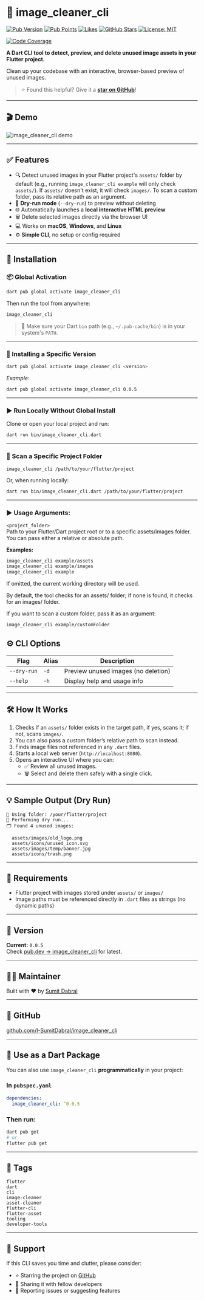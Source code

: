 
# 🧼 image_cleaner_cli

[![Pub Version](https://img.shields.io/pub/v/image_cleaner_cli.svg)](https://pub.dev/packages/image_cleaner_cli)
[![Pub Points](https://img.shields.io/pub/points/image_cleaner_cli.svg)](https://pub.dev/packages/image_cleaner_cli/score)
[![Likes](https://img.shields.io/pub/likes/image_cleaner_cli.svg)](https://pub.dev/packages/image_cleaner_cli)
[![GitHub Stars](https://img.shields.io/github/stars/I-SumitDabral/image_cleaner_cli.svg?style=social&label=Star)](https://github.com/I-SumitDabral/image_cleaner_cli)
[![License: MIT](https://img.shields.io/badge/license-MIT-blue.svg)](https://github.com/I-SumitDabral/image_cleaner_cli/blob/main/LICENSE)

<!-- Optional Badges -->
[![Code Coverage](https://codecov.io/gh/I-SumitDabral/image_cleaner_cli/branch/main/graph/badge.svg)](https://codecov.io/gh/I-SumitDabral/image_cleaner_cli)

**A Dart CLI tool to detect, preview, and delete unused image assets in your Flutter project.**

Clean up your codebase with an interactive, browser-based preview of unused images.

> ⭐ Found this helpful? Give it a **[star on GitHub](https://github.com/I-SumitDabral/image_cleaner_cli)**!

---

## 🎬 Demo

![image_cleaner_cli demo](https://raw.githubusercontent.com/I-SumitDabral/image_cleaner_cli/main/doc-assets/image_cleaner_cli_demo.gif)

---

## ✅ Features

- 🔍 Detect unused images in your Flutter project's `assets/` folder by default (e.g., running `image_cleaner_cli example` will only check `assets/`). If `assets/` doesn't exist, it will check `images/`. To scan a custom folder, pass its relative path as an argument.
- 🧪 **Dry-run mode** (`--dry-run`) to preview without deleting  
- 🌐 Automatically launches a **local interactive HTML preview**  
- 🗑️ Delete selected images directly via the browser UI  
- 💻 Works on **macOS**, **Windows**, and **Linux**  
- ⚙️ **Simple CLI**, no setup or config required

---

## 🚀 Installation

### 📦 Global Activation

```bash
dart pub global activate image_cleaner_cli
```

Then run the tool from anywhere:

```bash
image_cleaner_cli
```

> 🔁 Make sure your Dart `bin` path (e.g., `~/.pub-cache/bin`) is in your system's `PATH`.

---

### 📌 Installing a Specific Version

```bash
dart pub global activate image_cleaner_cli <version>
```

_Example:_

```bash
dart pub global activate image_cleaner_cli 0.0.5
```

---

### ▶️ Run Locally Without Global Install

Clone or open your local project and run:

```bash
dart run bin/image_cleaner_cli.dart
```

---

### 📂 Scan a Specific Project Folder

```bash
image_cleaner_cli /path/to/your/flutter/project
```

Or, when running locally:

```bash
dart run bin/image_cleaner_cli.dart /path/to/your/flutter/project
```

---
### ▶️ Usage Arguments:

`<project_folder>`  
Path to your Flutter/Dart project root or to a specific assets/images folder. You can pass either a relative or absolute path.

**Examples:**

```bash
image_cleaner_cli example/assets
image_cleaner_cli example/images
image_cleaner_cli example
```

If omitted, the current working directory will be used.

By default, the tool checks for an assets/ folder; if none is found, it checks for an images/ folder.

If you want to scan a custom folder, pass it as an argument:

```bash
image_cleaner_cli example/customFolder
```
## ⚙️ CLI Options

| Flag          | Alias | Description                                |
|---------------|-------|--------------------------------------------|
| `--dry-run`   | `-d`  | Preview unused images (no deletion)        |
| `--help`      | `-h`  | Display help and usage info                |

---

## 🛠 How It Works

1. Checks if an `assets/` folder exists in the target path, if yes, scans it; if not, scans `images/`.
2. You can also pass a custom folder’s relative path to scan instead.
3. Finds image files not referenced in any `.dart` files.
4. Starts a local web server (`http://localhost:8080`).
5. Opens an interactive UI where you can:
   - ✅ Review all unused images.
   - 🗑️ Select and delete them safely with a single click.

---

## 💡 Sample Output (Dry Run)

```
📂 Using folder: /your/flutter/project
🧪 Performing dry run...
🗂️ Found 4 unused images:

  assets/images/old_logo.png
  assets/icons/unused_icon.svg
  assets/images/temp/banner.jpg
  assets/icons/trash.png
```

---

## 📁 Requirements

- Flutter project with images stored under `assets/` or `images/`
- Image paths must be referenced directly in `.dart` files as strings (no dynamic paths)

---

## 📌 Version

**Current:** `0.0.5`  
Check [pub.dev → image_cleaner_cli](https://pub.dev/packages/image_cleaner_cli) for latest.

---

## 👨‍💻 Maintainer

Built with ❤️ by [Sumit Dabral](https://github.com/I-SumitDabral)

---

## 🔗 GitHub

[github.com/I-SumitDabral/image_cleaner_cli](https://github.com/I-SumitDabral/image_cleaner_cli)

---

## 🧰 Use as a Dart Package

You can also use `image_cleaner_cli` **programmatically** in your project:

### In `pubspec.yaml`

```yaml
dependencies:
  image_cleaner_cli: ^0.0.5
```

### Then run:

```bash
dart pub get
# or
flutter pub get
```

---

## 🔖 Tags

```
flutter
dart
cli
image-cleaner
asset-cleaner
flutter-cli
flutter-asset
tooling
developer-tools
```

---

## 🙌 Support

If this CLI saves you time and clutter, please consider:

- ⭐ Starring the project on [GitHub](https://github.com/I-SumitDabral/image_cleaner_cli)
- 📢 Sharing it with fellow developers
- 🐛 Reporting issues or suggesting features

